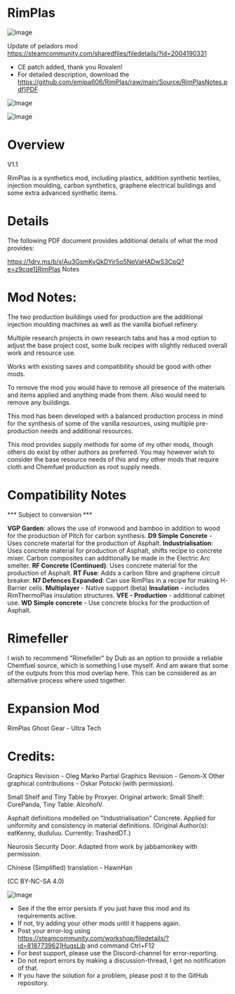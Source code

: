 # RimPlas

![Image](https://i.imgur.com/buuPQel.png)

Update of peladors mod
https://steamcommunity.com/sharedfiles/filedetails/?id=2004190331

- CE patch added, thank you Rovalen!
- For detailed description, download the https://github.com/emipa606/RimPlas/raw/main/Source/RimPlasNotes.pdf]PDF

![Image](https://i.imgur.com/pufA0kM.png)

	
![Image](https://i.imgur.com/Z4GOv8H.png)


# Overview
 V1.1

RimPlas is a synthetics mod, including plastics, addition synthetic textiles, injection moulding, carbon synthetics, graphene electrical buildings and some extra advanced synthetic items.

# Details


The following PDF document provides additional details of what the mod provides:

https://1drv.ms/b/s!Au3GsmKyQkDYir5o5NeVaHADwS3CpQ?e=z9cqe1]RimPlas Notes


# Mod Notes:


The two production buildings used for production are the additional injection moulding machines as well as the vanilla biofuel refinery.

Multiple research projects in own research tabs and has a mod option to adjust the base project cost, some bulk recipes with slightly reduced overall work and resource use. 

Works with existing saves and compatibility should be good with other mods.

To remove the mod you would have to remove all presence of the materials and items applied and anything made from them. Also would need to remove any buildings.

This mod has been developed with a balanced production process in mind for the synthesis of some of the vanilla resources, using multiple pre-production needs and additional resources.

This mod provides supply methods for some of my other mods, though others do exist by other authors as preferred. You may however wish to consider the base resource needs of this and my other mods that require cloth and Chemfuel production as root supply needs.


# Compatibility Notes
 *** Subject to conversion ***

**VGP Garden**: allows the use of ironwood and bamboo in addition to wood for the production of Pitch for carbon synthesis.
**D9 Simple Concrete** - Uses concrete material for the production of Asphalt.
**Industrialisation**: Uses concrete material for production of Asphalt, shifts recipe to concrete mixer. Carbon composites can additionally be made in the Electric Arc smelter.
**RF Concrete (Continued)**: Uses concrete material for the production of Asphalt.
**RT Fuse**: Adds a carbon fibre and graphene circuit breaker.
**N7 Defences Expanded**: Can use RimPlas in a recipe for making H-Barrier cells.
**Multiplayer** - Native support (beta)
**Insulation** - includes RimThermoPlas insulation structures.
**VFE - Production** - additional cabinet use.
**WD Simple concrete** - Use concrete blocks for the production of Asphalt.

# Rimefeller


I wish to recommend "Rimefeller" by Dub as an option to provide a reliable Chemfuel source, which is something I use myself. And am aware that some of the outputs from this mod overlap here. This can be considered as an alternative process where used together.

# Expansion Mod


RimPlas Ghost Gear - Ultra Tech

# Credits:


Graphics Revision - Oleg Marko
Partial Graphics Revision - Genom-X
Other graphical contributions - Oskar Potocki (with permission).

Small Shelf and Tiny Table by Proxyer. Original artwork: Small Shelf: CorePanda, Tiny Table: AlcoholV.

Asphalt definitions modelled on "Industrialisation" Concrete. Applied for uniformity and consistency in material definitions. (Original Author(s): eatKenny, duduluu. Currently: TrashedDT.)

Neurosis Security Door: Adapted from work by jabbamonkey with permission.

Chinese (Simplified) translation - HawnHan

(CC BY-NC-SA 4.0)


![Image](https://i.imgur.com/PwoNOj4.png)



-  See if the the error persists if you just have this mod and its requirements active.
-  If not, try adding your other mods until it happens again.
-  Post your error-log using https://steamcommunity.com/workshop/filedetails/?id=818773962]HugsLib and command Ctrl+F12
-  For best support, please use the Discord-channel for error-reporting.
-  Do not report errors by making a discussion-thread, I get no notification of that.
-  If you have the solution for a problem, please post it to the GitHub repository.



